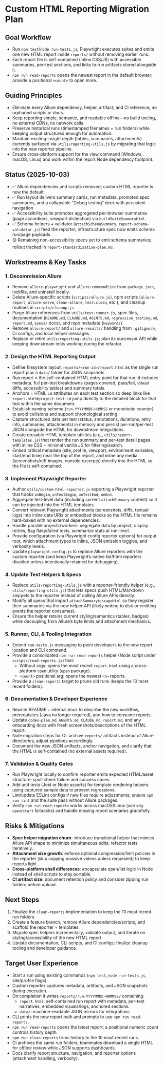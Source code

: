 # Custom HTML Reporting Migration Plan

## Goal Workflow
- Run `npm test`/`node run-tests.js`; Playwright executes suites and emits one new HTML report inside `reports/` without removing earlier runs.
- Each report file is self-contained (inline CSS/JS) with accessible summaries, per-test sections, and links to run artifacts stored alongside it.
- `npm run read-reports` opens the newest report in the default browser; provide a positional `<count>` to open more.

## Guiding Principles
- Eliminate every Allure dependency, helper, artifact, and CI reference; no orphaned scripts or docs.
- Keep reporting simple, semantic, and readable offline—no build tooling, no external CDNs, no network calls.
- Preserve historical runs (timestamped filenames + run folders) while keeping output structured enough for automation.
- Maintain existing insight depth (tables, summaries, attachments) currently surfaced via `utils/reporting-utils.js` by migrating that logic into the new reporter pipeline.
- Ensure cross-platform support for the view command (Windows, macOS, Linux) and work within the repo’s Node dependency footprint.

## Status (2025-10-03)
- ✅ Allure dependencies and scripts removed; custom HTML reporter is now the default.
- ✅ Run layout delivers summary cards, run metadata, promoted spec summaries, and a collapsible "Debug testing" deck with persistent navigation.
- ✅ Accessibility suite promotes aggregated per-browser summaries (page accordions, viewport distinction) via `buildSuiteSummaryHtml`.
- ✅ Schema helpers + validator (`attachSchemaSummary`, `report-schema-validator.js`) feed the reporter; infrastructure spec now emits schema run/page payloads.
- 🟡 Remaining non-accessibility specs yet to emit schema summaries; rollout tracked in `report-standardisation-plan.md`.

## Workstreams & Key Tasks

### 1. Decommission Allure
- Remove `allure-playwright` and `allure-commandline` from `package.json`, lockfile, and uninstall locally.
- Delete Allure-specific scripts (`scripts/allure.js`), npm scripts (`allure-report`, `allure-serve`, `clean-allure`, `test:clean`, etc.), and cleanup routines in `scripts/cleanup.js`.
- Purge Allure references from `utils/test-runner.js`, spec files, documentation (`README.md`, `CLAUDE.md`, `AGENTS.md`, `regression_testing.md`, `report.md`, `specs/` docs), and repo metadata (`keywords`).
- Remove `allure-report/` and `allure-results/` handling from `.gitignore`, CI configs, and local helper messages.
- Replace or retire `utils/reporting-utils.js`; plan its successor API while keeping downstream tests working during the refactor.

### 2. Design the HTML Reporting Output
- Define filesystem layout: `reports/<run-id>/report.html` as the single run report plus a `data/` folder for JSON snapshots.
- Run report = the self-contained HTML entry point for that run; it includes metadata, full per-test breakdowns (pages covered, pass/fail, visual diffs, accessibility tables) and summary totals.
- Anchors = HTML `id` attributes on each test section so deep links like `report.html#project-test-id` jump directly to the detailed block for that test within the same document.
- Establish naming scheme (`run-YYYYMMDD-HHMMSS` or monotonic counter) to avoid collisions and support chronological sorting.
- Capture structured data per test (status, annotations, durations, retry info, summaries, attachments) in memory and persist per-run/per-test JSON alongside the HTML for downstream integrations.
- Create reusable HTML template utilities (e.g., `utils/report-templates.js`) that render the run summary and per-test detail pages with inline CSS + minimal vanilla JS for filtering/search.
- Embed critical metadata (site, profile, viewport, environment variables, start/end time) near the top of the report, and inline any media (screenshots/diff images, console excerpts) directly into the HTML so the file is self-contained.

### 3. Implement Playwright Reporter
- Author `utils/custom-html-reporter.js` exporting a Playwright reporter that hooks `onBegin`, `onTestBegin`, `onTestEnd`, `onEnd`.
- Aggregate test-level data (including current `attachSummary` content) so it can be injected into the HTML templates.
- Convert relevant Playwright attachments (screenshots, diffs, textual logs) into inline data URIs or embedded blocks so the HTML file remains hard-baked with no external dependencies.
- Handle parallel projects/workers: segregate data by project, display retries, flag flaky/failed tests, summarize stats at run-level.
- Provide configuration (via Playwright config reporter options) for output root, which attachment types to inline, JSON emission toggles, and verbosity levels.
- Update `playwright.config.js` to replace Allure reporters with the custom reporter (and keep Playwright’s native list/html reporters disabled unless intentionally retained for debugging).

### 4. Update Test Helpers & Specs
- Replace `utils/reporting-utils.js` with a reporter-friendly helper (e.g., `utils/reporting-utils.js`) that lets specs push HTML/Markdown snippets to the reporter instead of calling Allure APIs directly.
- Modify all specs that import `attachSummary`/`escapeHtml` so they register their summaries via the new helper API (likely writing to disk or emitting events the reporter consumes).
- Ensure the helper retains current styling/semantics (tables, badges) while decoupling from Allure’s byte limits and attachment mechanics.

### 5. Runner, CLI, & Tooling Integration
- Extend `run-tests.js` messaging to point developers to the new report location and CLI command.
- Provide a consolidated `npm run read-reports` helper (Node script under `scripts/read-reports.js`) that:
  - Without args: opens the most recent `report.html` using a cross-platform `open` utility (`open` package).
  - `<count>` positional arg: opens the newest `<n>` reports.
- Provide a `clean-reports` target to prune old runs (keeps the 10 most recent folders).

### 6. Documentation & Developer Experience
- Rewrite README + internal docs to describe the new workflow, prerequisites (Java no longer required), and how to consume reports.
- Update `codex-plan.md`, `AGENTS.md`, `CLAUDE.md`, `report.md`, and any onboarding docs with fresh screenshots/descriptions of the HTML report.
- Note migration steps for CI: archive `reports/` artifacts instead of Allure directories, adjust pipelines accordingly.
- Document the new JSON artifacts, anchor navigation, and clarify that the HTML is self-contained (no external assets required).

### 7. Validation & Quality Gates
- Run Playwright locally to confirm reporter emits expected HTML/asset structure; spot-check failure and success cases.
- Add unit tests (Jest or Node asserts) for template rendering helpers using captured sample data to prevent regressions.
- Lint/update ESLint configs if new files require adjustments; ensure `npm run lint` and the suite pass without Allure packages.
- Verify `npm run read-reports` works across macOS/Linux (use `xdg-open`/`start` fallbacks) and handle missing report scenarios gracefully.

## Risks & Mitigations
- **Spec helper migration churn**: introduce transitional helper that mimics Allure API shape to minimize simultaneous edits; refactor tests iteratively.
- **Attachment size growth**: enforce optional compression/limit policies in the reporter (skip copying massive videos unless requested) to keep reports light.
- **Cross-platform shell differences**: encapsulate open/list logic in Node instead of shell scripts to stay portable.
- **CI artifact size**: document retention policy and consider zipping run folders before upload.

## Next Steps
1. Finalize the `clean-reports` implementation to keep the 10 most recent run folders.
2. Create a feature branch, remove Allure dependencies/scripts, and scaffold the reporter + templates.
3. Migrate spec helpers incrementally, validate output, and iterate on styling/accessibility of the new HTML report.
4. Update documentation, CLI scripts, and CI configs; finalize cleanup tooling and developer guidance.

## Target User Experience
- Start a run using existing commands (`npm test`, `node run-tests.js`, site/profile flags).
- Custom reporter captures metadata, artifacts, and JSON snapshots during execution.
- On completion it writes `reports/run-YYYYMMDD-HHMMSS/` containing:
  - `report.html`: self-contained run report with metadata, per-test narratives, embedded visuals/logs, anchored sections.
  - `data/`: machine-readable JSON mirrors for integrations.
- CLI prints the new report path and prompts to use `npm run read-reports`.
- `npm run read-reports` opens the latest report; a positional numeric count controls history depth.
- `npm run clean-reports` trims history to the 10 most recent runs.
- CI archives the same run folders; teammates download a single HTML for offline review while JSON supports dashboards.
- Docs clarify report structure, navigation, and reporter options (attachment handling, verbosity).

